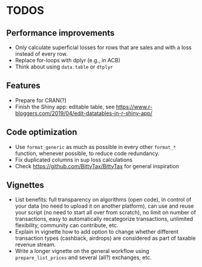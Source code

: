 # TODOS

## Performance improvements

- Only calculate superficial losses for rows that are sales and with a loss instead of every row.
- Replace for-loops with dplyr (e.g., in ACB)
- Think about using `data.table` or `dtplyr`

## Features

- Prepare for CRAN(?)
- Finish the Shiny app: editable table, see <https://www.r-bloggers.com/2019/04/edit-datatables-in-r-shiny-app/>

## Code optimization

- Use `format_generic` as much as possible in every other `format_*` function, whenever possible, to reduce code redundancy.
- Fix duplicated columns in sup loss calculations
- Check <https://github.com/BittyTax/BittyTax> for general inspiration

## Vignettes

- List benefits: full transparency on algorithms (open code), in control of your data (no need to upload it on another platform), can use and reuse your script (no need to start all over from scratch), no limit on number of transactions, easy to automatically recategorize transactions, unlimited flexibility, community can contribute, etc.
- Explain in vignette how to add option to change whether different transaction types (cashback, airdrops) are considered as part of taxable revenue stream.
- Write a longer vignette on the general workflow using `prepare_list_prices` and several (all?) exchanges, etc.